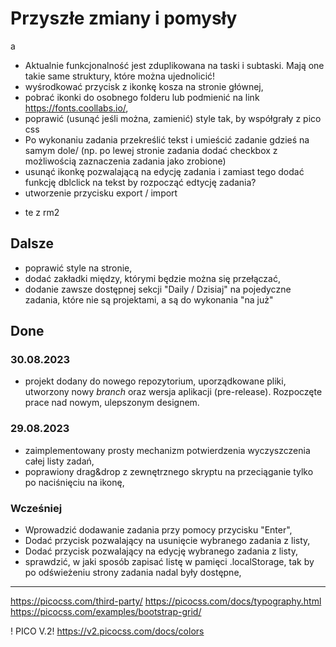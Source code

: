 # Przyszłe zmiany i pomysły
a
- Aktualnie funkcjonalność jest zduplikowana na taski i subtaski. Mają one takie same struktury, które można ujednolicić!
- wyśrodkować przycisk z ikonkę kosza na stronie głównej,
- pobrać ikonki do osobnego folderu lub podmienić na link https://fonts.coollabs.io/,
- poprawić (usunąć jeśli można, zamienić) style tak, by współgrały z pico css
- Po wykonaniu zadania przekreślić tekst i umieścić zadanie gdzieś na samym dole/ (np. po lewej stronie zadania dodać checkbox z możliwością zaznaczenia zadania jako zrobione)
- usunąć ikonkę pozwalającą na edycję zadania i zamiast tego dodać funkcję dblclick na tekst by rozpocząć edtycję zadania?
- utworzenie przycisku export / import

+ te z rm2

## Dalsze

- poprawić style na stronie,
- dodać zakładki między, którymi będzie można się przełączać,
- dodanie zawsze dostępnej sekcji "Daily / Dzisiaj" na pojedyczne zadania, które nie są projektami, a są do wykonania "na już"

## Done

### 30.08.2023

- projekt dodany do nowego repozytorium, uporządkowane pliki, utworzony nowy *branch* oraz wersja aplikacji (pre-release). Rozpoczęte prace nad nowym, ulepszonym designem.

### 29.08.2023

- zaimplementowany prosty mechanizm potwierdzenia wyczyszczenia całej listy zadań,
- poprawiony drag&drop z zewnętrznego skryptu na przeciąganie tylko po naciśnięciu na ikonę,

### Wcześniej

- Wprowadzić dodawanie zadania przy pomocy przycisku "Enter",
- Dodać przycisk pozwalający na usunięcie wybranego zadania z listy,
- Dodać przycisk pozwalający na edycję wybranego zadania z listy,
- sprawdzić, w jaki sposób zapisać listę w pamięci .localStorage, tak by po odświeżeniu strony zadania nadal były dostępne,

---
https://picocss.com/third-party/
https://picocss.com/docs/typography.html
https://picocss.com/examples/bootstrap-grid/

! PICO V.2!
https://v2.picocss.com/docs/colors
